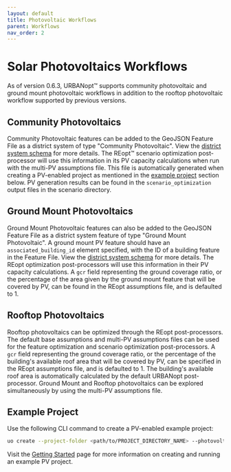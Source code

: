```yaml
---
layout: default
title: Photovoltaic Workflows
parent: Workflows
nav_order: 2
---
```


# Solar Photovoltaics Workflows

As of version 0.6.3, URBANopt&trade; supports community photovoltaic and ground mount photovoltaic workflows in addition to the rooftop photovoltaic workflow supported by previous versions. 

## Community Photovoltaics

Community Photovoltaic features can be added to the GeoJSON Feature File as a district system of type "Community Photovoltaic".  View the [district system schema](https://docs.urbanopt.net/urbanopt-geojson-gem/schemas/district-system-properties.html) for more details. The REopt&trade; scenario optimization post-processor will use this information in its PV capacity calculations when run with the multi-PV assumptions file. This file is automatically generated when creating a PV-enabled project as mentioned in the [example project](#example-project) section below. PV generation results can be found in the `scenario_optimization` output files in the scenario directory.

## Ground Mount Photovoltaics

Ground Mount Photovoltaic features can also be added to the GeoJSON Feature File as a district system feature of type "Ground Mount Photovoltaic". A ground mount PV feature should have an `associated_building_id` element specified, with the ID of a building feature in the Feature File. View the [district system schema](https://docs.urbanopt.net/urbanopt-geojson-gem/schemas/district-system-properties.html) for more details. The REopt optimization post-processors will use this information in their PV capacity calculations. A `gcr` field representing the ground coverage ratio, or the percentage of the area given by the ground mount feature that will be covered by PV, can be found in the REopt assumptions file, and is defaulted to 1.

## Rooftop Photovoltaics

Rooftop photovoltaics can be optimized through the REopt post-processors. The default base assumptions and multi-PV assumptions files can be used for the feature optimization and scenario optimization post-processors. A `gcr` field representing the ground coverage ratio, or the percentage of the building's available roof area that will be covered by PV, can be specified in the REopt assumptions file, and is defaulted to 1. The building's available roof area is automatically calculated by the default URBANopt post-processor. Ground Mount and Rooftop photovoltaics can be explored simultaneously by using the multi-PV assumptions file.

## Example Project

Use the following CLI command to create a PV-enabled example project:

```bash
uo create --project-folder <path/to/PROJECT_DIRECTORY_NAME> --photovoltaic
```

Visit the [Getting Started](./getting_started/getting_started) page for more information on creating and running an example PV project.